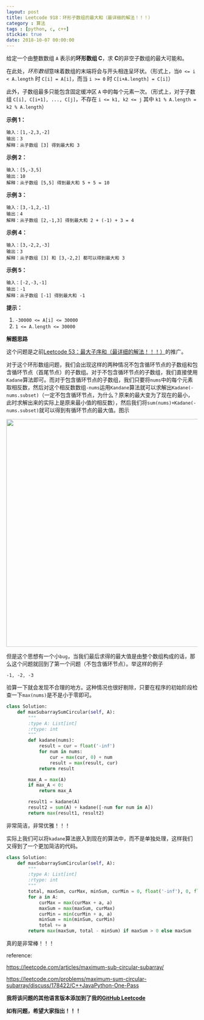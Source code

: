 ```yaml
---
layout: post
title: Leetcode 918：环形子数组的最大和（最详细的解法！！！）
category : 算法
tags : [python, c, c++]
stickie: true
date: 2018-10-07 00:00:00
---
```


给定一个由整数数组 `A` 表示的**环形数组 C**，求 **C**的非空子数组的最大可能和。

在此处，*环形数组*意味着数组的末端将会与开头相连呈环状。（形式上，当`0 <= i < A.length` 时 `C[i] = A[i]`，而当 `i >= 0` 时 `C[i+A.length] = C[i]`）

此外，子数组最多只能包含固定缓冲区 `A` 中的每个元素一次。（形式上，对于子数组 `C[i], C[i+1], ..., C[j]`，不存在 `i <= k1, k2 <= j` 其中 `k1 % A.length = k2 % A.length`）

**示例 1：**

```
输入：[1,-2,3,-2]
输出：3
解释：从子数组 [3] 得到最大和 3
```

**示例 2：**

```
输入：[5,-3,5]
输出：10
解释：从子数组 [5,5] 得到最大和 5 + 5 = 10
```

**示例 3：**

```
输入：[3,-1,2,-1]
输出：4
解释：从子数组 [2,-1,3] 得到最大和 2 + (-1) + 3 = 4
```

**示例 4：**

```
输入：[3,-2,2,-3]
输出：3
解释：从子数组 [3] 和 [3,-2,2] 都可以得到最大和 3
```

**示例 5：**

```
输入：[-2,-3,-1]
输出：-1
解释：从子数组 [-1] 得到最大和 -1
```

**提示：**

1. `-30000 <= A[i] <= 30000`
2. `1 <= A.length <= 30000`

**解题思路**

这个问题是之前[Leetcode 53：最大子序和（最详细的解法！！！）](https://blog.csdn.net/qq_17550379/article/details/82963541)的推广。

对于这个环形数组问题，我们会出现这样的两种情况不包含循环节点的子数组和包含循环节点（首尾节点）的子数组。对于不包含循环节点的子数组，我们直接使用`Kadane`算法即可。而对于包含循环节点的子数组，我们只要将`nums`中的每个元素取相反数，然后对这个相反数数组`-nums`运用`Kandane`算法就可以求解出`Kadane(-nums.subset)`（一定不包含循环节点，为什么？原来的最大变为了现在的最小，此时求解出来的实际上是原来最小值的相反数），然后我们将`sum(nums)+Kadane(-nums.subset)`就可以得到有循环节点的最大值。图示

<center class="half">
    <img src="http://wx2.sinaimg.cn/mw690/af2d2659ly1fvzv2dbajhj20hq099wew.jpg" width="600" hegiht="400">
</center>

但是这个思想有一个小`bug`，当我们最后求得的最大值是由整个数组构成的话，那么这个问题就回到了第一个问题（不包含循环节点）。举这样的例子

```
-1, -2, -3
```

验算一下就会发现不合理的地方。这种情况也很好剔除，只要在程序的初始阶段检查一下`max(nums)`是不是小于零即可。

```python
class Solution:
    def maxSubarraySumCircular(self, A):
        """
        :type A: List[int]
        :rtype: int
        """
        def kadane(nums):
            result = cur = float('-inf')
            for num in nums:
                cur = max(cur, 0) + num
                result = max(result, cur)
            return result

        max_A = max(A)
        if max_A < 0:
            return max_A

        result1 = kadane(A)
        result2 = sum(A) + kadane([-num for num in A])
        return max(result1, result2)
```

非常简洁，非常优雅！！！

实际上我们可以将`kadane`算法嵌入到现在的算法中，而不是单独处理，这样我们又得到了一个更加简洁的代码。

```python
class Solution:
    def maxSubarraySumCircular(self, A):
        """
        :type A: List[int]
        :rtype: int
        """
        total, maxSum, curMax, minSum, curMin = 0, float('-inf'), 0, float('inf'), 0
        for a in A:
            curMax = max(curMax + a, a)
            maxSum = max(maxSum, curMax)
            curMin = min(curMin + a, a)
            minSum = min(minSum, curMin)
            total += a
        return max(maxSum, total - minSum) if maxSum > 0 else maxSum
```

真的是非常棒！！！

reference:

https://leetcode.com/articles/maximum-sub-circular-subarray/

https://leetcode.com/problems/maximum-sum-circular-subarray/discuss/178422/C++JavaPython-One-Pass

**我将该问题的其他语言版本添加到了我的[GitHub Leetcode](https://github.com/luliyucoordinate/Leetcode)**

**如有问题，希望大家指出！！！**